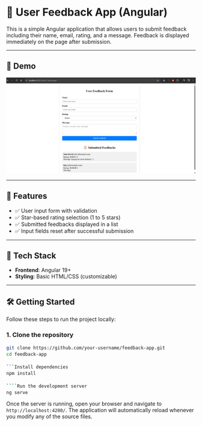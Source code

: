 # 📝 User Feedback App (Angular)

This is a simple Angular application that allows users to submit feedback including their name, email, rating, and a message. Feedback is displayed immediately on the page after submission.

---

## 📸 Demo

![alt text](image.png)

---

## 🚀 Features

- ✅ User input form with validation
- ✅ Star-based rating selection (1 to 5 stars)
- ✅ Submitted feedbacks displayed in a list
- ✅ Input fields reset after successful submission

---

## 🧰 Tech Stack

- **Frontend**: Angular 19+
- **Styling**: Basic HTML/CSS (customizable)

---

## 🛠️ Getting Started

Follow these steps to run the project locally:

### 1. Clone the repository

```bash
git clone https://github.com/your-username/feedback-app.git
cd feedback-app

```Install dependencies
npm install

````Run the development server
ng serve
```

Once the server is running, open your browser and navigate to `http://localhost:4200/`. The application will automatically reload whenever you modify any of the source files.
